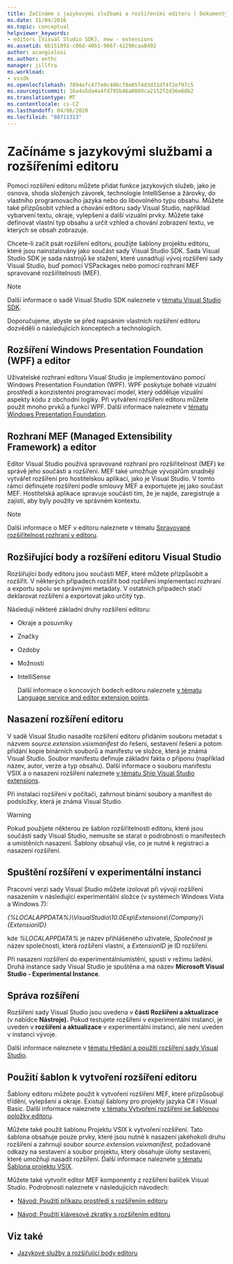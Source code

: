 ```yaml
---
title: Začínáme s jazykovými službami a rozšířeními editoru | Dokumenty společnosti Microsoft
ms.date: 11/04/2016
ms.topic: conceptual
helpviewer_keywords:
- editors [Visual Studio SDK], new - extensions
ms.assetid: 6b151891-c06d-40b1-9867-42298caa8492
author: acangialosi
ms.author: anthc
manager: jillfra
ms.workload:
- vssdk
ms.openlocfilehash: 7894efc477e0c406cf8e85f4d3d31df4f2ef97c5
ms.sourcegitcommit: 16a4a5da4a4fd795b46a0869ca2152f2d36e6db2
ms.translationtype: MT
ms.contentlocale: cs-CZ
ms.lasthandoff: 04/06/2020
ms.locfileid: "80711313"
---
```

# <a name="get-started-with-language-service-and-editor-extensions"></a>Začínáme s jazykovými službami a rozšířeními editoru
Pomocí rozšíření editoru můžete přidat funkce jazykových služeb, jako je osnova, shoda složených závorek, technologie IntelliSense a žárovky, do vlastního programovacího jazyka nebo do libovolného typu obsahu. Můžete také přizpůsobit vzhled a chování editoru sady Visual Studio, například vybarvení textu, okraje, vylepšení a další vizuální prvky. Můžete také definovat vlastní typ obsahu a určit vzhled a chování zobrazení textu, ve kterých se obsah zobrazuje.

 Chcete-li začít psát rozšíření editoru, použijte šablony projektu editoru, které jsou nainstalovány jako součást sady Visual Studio SDK. Sada Visual Studio SDK je sada nástrojů ke stažení, které usnadňují vývoj rozšíření sady Visual Studio, buď pomocí VSPackages nebo pomocí rozhraní MEF spravované rozšiřitelnosti (MEF).

> [!NOTE]
> Další informace o sadě Visual Studio SDK naleznete v [tématu Visual Studio SDK](../extensibility/visual-studio-sdk.md).

 Doporučujeme, abyste se před napsáním vlastních rozšíření editoru dozvěděli o následujících konceptech a technologiích.

## <a name="the-windows-presentation-foundation-wpf-and-editor-extensions"></a>Rozšíření Windows Presentation Foundation (WPF) a editor
 Uživatelské rozhraní editoru Visual Studio je implementováno pomocí Windows Presentation Foundation (WPF). WPF poskytuje bohaté vizuální prostředí a konzistentní programovací model, který odděluje vizuální aspekty kódu z obchodní logiky. Při vytváření rozšíření editoru můžete použít mnoho prvků a funkcí WPF. Další informace naleznete v [tématu Windows Presentation Foundation](/dotnet/framework/wpf/index).

## <a name="the-managed-extensibility-framework-mef-and-editor-extensions"></a>Rozhraní MEF (Managed Extensibility Framework) a editor
 Editor Visual Studio používá spravované rozhraní pro rozšiřitelnost (MEF) ke správě jeho součásti a rozšíření. MEF také umožňuje vývojářům snadněji vytvářet rozšíření pro hostitelskou aplikaci, jako je Visual Studio. V tomto rámci definujete rozšíření podle smlouvy MEF a exportujete jej jako součást MEF. Hostitelská aplikace spravuje součásti tím, že je najde, zaregistruje a zajistí, aby byly použity ve správném kontextu.

> [!NOTE]
> Další informace o MEF v editoru naleznete v tématu [Spravované rozšiřitelnost rozhraní v editoru](../extensibility/managed-extensibility-framework-in-the-editor.md).

## <a name="visual-studio-editor-extension-points-and-extensions"></a>Rozšiřující body a rozšíření editoru Visual Studio
 Rozšiřující body editoru jsou součásti MEF, které můžete přizpůsobit a rozšířit. V některých případech rozšířit bod rozšíření implementací rozhraní a exportu spolu se správnými metadaty. V ostatních případech stačí deklarovat rozšíření a exportovat jako určitý typ.

 Následují některé základní druhy rozšíření editoru:

- Okraje a posuvníky

- Značky

- Ozdoby

- Možnosti

- IntelliSense

  Další informace o koncových bodech editoru naleznete [v tématu Language service and editor extension points](../extensibility/language-service-and-editor-extension-points.md).

## <a name="deploying-editor-extensions"></a>Nasazení rozšíření editoru
 V sadě Visual Studio nasadíte rozšíření editoru přidáním souboru metadat s názvem *source.extension.vsixmanifest* do řešení, sestavení řešení a potom přidání kopie binárních souborů a manifestu ve složce, která je známá Visual Studio. Soubor manifestu definuje základní fakta o příponu (například název, autor, verze a typ obsahu). Další informace o souboru manifestu VSIX a o nasazení rozšíření naleznete [v tématu Ship Visual Studio extensions](../extensibility/shipping-visual-studio-extensions.md).

 Při instalaci rozšíření v počítači, zahrnout binární soubory a manifest do podsložky, která je známá Visual Studio.

> [!WARNING]
> Pokud použijete některou ze šablon rozšiřitelnosti editoru, které jsou součástí sady Visual Studio, nemusíte se starat o podrobnosti o manifestech a umístěních nasazení. Šablony obsahují vše, co je nutné k registraci a nasazení rozšíření.

## <a name="run-extensions-in-the-experimental-instance"></a>Spuštění rozšíření v experimentální instanci
 Pracovní verzi sady Visual Studio můžete izolovat při vývoji rozšíření nasazením v následující experimentální složce (v systémech Windows Vista a Windows 7):

 *{%LOCALAPPDATA%}\VisualStudio\10.0Exp\Extensions\\{Company}\\{ExtensionID}*

 kde *%LOCALAPPDATA%* je název přihlášeného uživatele, *Společnost* je název společnosti, která rozšíření vlastní, a *ExtensionID* je ID rozšíření.

 Při nasazení rozšíření do experimentálníumístění, spustí v režimu ladění. Druhá instance sady Visual Studio je spuštěna a má název **Microsoft Visual Studio - Experimental Instance**.

## <a name="manage-extensions"></a>Správa rozšíření
 Rozšíření sady Visual Studio jsou uvedena v **části Rozšíření a aktualizace** (v nabídce **Nástroje).** Pokud testujete rozšíření v experimentální instanci, je uveden v **rozšíření a aktualizace** v experimentální instanci, ale není uveden v instanci vývoje.

 Další informace naleznete v [tématu Hledání a použití rozšíření sady Visual Studio](../ide/finding-and-using-visual-studio-extensions.md).

## <a name="use-templates-to-create-editor-extensions"></a>Použití šablon k vytvoření rozšíření editoru
 Šablony editoru můžete použít k vytvoření rozšíření MEF, které přizpůsobují třídění, vylepšení a okraje. Existují šablony pro projekty jazyka C# i Visual Basic. Další informace naleznete [v tématu Vytvoření rozšíření se šablonou položky editoru](../extensibility/creating-an-extension-with-an-editor-item-template.md).

 Můžete také použít šablonu Projektu VSIX k vytvoření rozšíření. Tato šablona obsahuje pouze prvky, které jsou nutné k nasazení jakéhokoli druhu rozšíření a zahrnují soubor *source.extension.vsixmanifest,* požadované odkazy na sestavení a soubor projektu, který obsahuje úlohy sestavení, které umožňují nasadit rozšíření. Další informace naleznete [v tématu Šablona projektu VSIX](../extensibility/vsix-project-template.md).

 Můžete také vytvořit editor MEF komponenty z rozšíření balíček Visual Studio. Podrobnosti naleznete v následujících návodech:

- [Návod: Použití příkazu prostředí s rozšířením editoru](../extensibility/walkthrough-using-a-shell-command-with-an-editor-extension.md)

- [Návod: Použití klávesové zkratky s rozšířením editoru](../extensibility/walkthrough-using-a-shortcut-key-with-an-editor-extension.md)

## <a name="see-also"></a>Viz také
- [Jazykové služby a rozšiřující body editoru](../extensibility/language-service-and-editor-extension-points.md)
